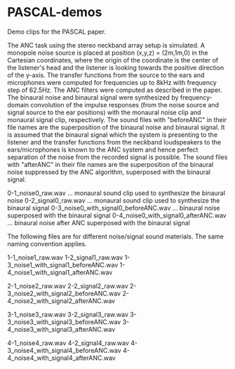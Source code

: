 # PASCAL-demos

Demo clips for the PASCAL paper.

The ANC task using the stereo neckband array setup is simulated. A monopole noise source is placed at position (x,y,z) = (2m,1m,0) in the Cartesian coordinates, where the origin of the coordinate is the center of the listener's head and the listener is looking towards the positive direction of the y-axis. The transfer functions from the source to the ears and microphones were computed for frequencies up to 8kHz with frequency step of 62.5Hz. The ANC filters were computed as described in the paper. The binaural noise and binaural signal were synthesized by frequency-domain convolution of the impulse responses (from the noise source and signal source to the ear positions) with the monaural noise clip and monaural signal clip, respectively. The sound files with "beforeANC" in their file names are the superposition of the binaural noise and binaural signal. It is assumed that the binaural signal which the system is presenting to the listener and the transfer functions from the neckband loudspeakers to the ears/microphones is known to the ANC system and hence perfect separation of the noise from the recorded signal is possible. The sound files with "afterANC" in their file names are the superposition of the binaural noise suppressed by the ANC algorithm, superposed with the binaural signal.

0-1_noise0_raw.wav ... monaural sound clip used to synthesize the binaural noise
0-2_signal0_raw.wav ... monaural sound clip used to synthesize the binaural signal
0-3_noise0_with_signal0_beforeANC.wav ... binaural noise superposed with the binaural signal
0-4_noise0_with_signal0_afterANC.wav ... binaural noise after ANC superposed with the binaural signal

The following files are for different noise/signal sound materials. The same naming convention applies.

1-1_noise1_raw.wav
1-2_signal1_raw.wav
1-3_noise1_with_signal1_beforeANC.wav
1-4_noise1_with_signal1_afterANC.wav

2-1_noise2_raw.wav
2-2_signal2_raw.wav
2-3_noise2_with_signal2_beforeANC.wav
2-4_noise2_with_signal2_afterANC.wav

3-1_noise3_raw.wav
3-2_signal3_raw.wav
3-3_noise3_with_signal3_beforeANC.wav
3-4_noise3_with_signal3_afterANC.wav

4-1_noise4_raw.wav
4-2_signal4_raw.wav
4-3_noise4_with_signal4_beforeANC.wav
4-4_noise4_with_signal4_afterANC.wav
